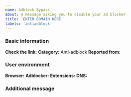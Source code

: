 ```yaml
---
name: Adblock Bypass
about: A message asking you to disable your ad blocker
title: 'ENTER DOMAIN HERE'
labels: 'antiadblock'
---
```


<!-- Please read this https://github.com/bogachenko/fuckfuckadblock/wiki/Support-policy#report before posting your report. -->
### Basic information

**Check the link:** <!-- Next to this phrase, include the link you want to test. -->
**Category:** Anti-adblock
**Reported from:** <!-- In which country is your IP address? -->

### User environment

**Browser:** <!-- The name of the browser and its version. -->
**Adblocker:** <!-- The name of the ad blocker, only uBlock Origin or AdGuard and its version. -->
**Extensions:** <!-- The names of all other extensions installed in the browser, except for the adblocker. -->
**DNS:** <!-- The name of the third-party DNS, if it is used. -->

### Additional message

<!-- Write only useful information here, if it is not there, delete this field. -->